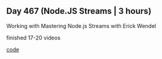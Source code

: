 ## Day 467 (Node.JS Streams | 3 hours)

Working with  Mastering Node.js Streams with Erick Wendel

finished 17-20 videos

[code](https://github.com/alexvyber/node-streams-course.git)


